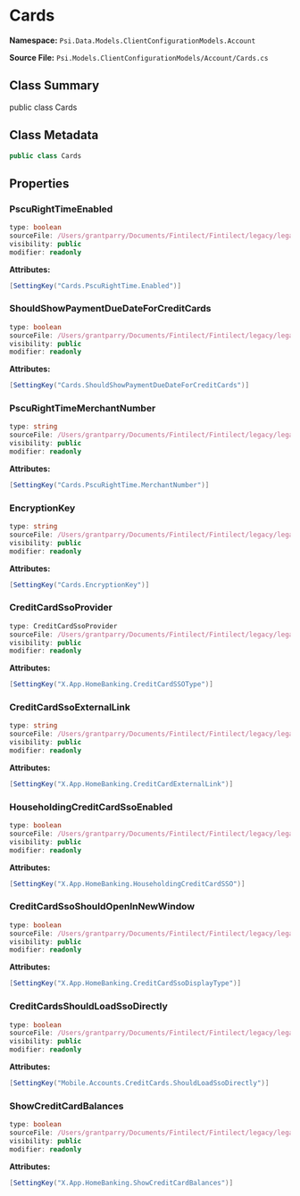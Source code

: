 # Cards

**Namespace:** `Psi.Data.Models.ClientConfigurationModels.Account`

**Source File:** `Psi.Models.ClientConfigurationModels/Account/Cards.cs`

## Class Summary

public class Cards

## Class Metadata

```typescript
public class Cards
```

## Properties

### PscuRightTimeEnabled

```typescript
type: boolean
sourceFile: /Users/grantparry/Documents/Fintilect/Fintilect/legacy/legacy-apis/Psi.Models.ClientConfigurationModels/Account/Cards.cs
visibility: public
modifier: readonly
```

**Attributes:**
```csharp
[SettingKey("Cards.PscuRightTime.Enabled")]
```

### ShouldShowPaymentDueDateForCreditCards

```typescript
type: boolean
sourceFile: /Users/grantparry/Documents/Fintilect/Fintilect/legacy/legacy-apis/Psi.Models.ClientConfigurationModels/Account/Cards.cs
visibility: public
modifier: readonly
```

**Attributes:**
```csharp
[SettingKey("Cards.ShouldShowPaymentDueDateForCreditCards")]
```

### PscuRightTimeMerchantNumber

```typescript
type: string
sourceFile: /Users/grantparry/Documents/Fintilect/Fintilect/legacy/legacy-apis/Psi.Models.ClientConfigurationModels/Account/Cards.cs
visibility: public
modifier: readonly
```

**Attributes:**
```csharp
[SettingKey("Cards.PscuRightTime.MerchantNumber")]
```

### EncryptionKey

```typescript
type: string
sourceFile: /Users/grantparry/Documents/Fintilect/Fintilect/legacy/legacy-apis/Psi.Models.ClientConfigurationModels/Account/Cards.cs
visibility: public
modifier: readonly
```

**Attributes:**
```csharp
[SettingKey("Cards.EncryptionKey")]
```

### CreditCardSsoProvider

```typescript
type: CreditCardSsoProvider
sourceFile: /Users/grantparry/Documents/Fintilect/Fintilect/legacy/legacy-apis/Psi.Models.ClientConfigurationModels/Account/Cards.cs
visibility: public
modifier: readonly
```

**Attributes:**
```csharp
[SettingKey("X.App.HomeBanking.CreditCardSSOType")]
```

### CreditCardSsoExternalLink

```typescript
type: string
sourceFile: /Users/grantparry/Documents/Fintilect/Fintilect/legacy/legacy-apis/Psi.Models.ClientConfigurationModels/Account/Cards.cs
visibility: public
modifier: readonly
```

**Attributes:**
```csharp
[SettingKey("X.App.HomeBanking.CreditCardExternalLink")]
```

### HouseholdingCreditCardSsoEnabled

```typescript
type: boolean
sourceFile: /Users/grantparry/Documents/Fintilect/Fintilect/legacy/legacy-apis/Psi.Models.ClientConfigurationModels/Account/Cards.cs
visibility: public
modifier: readonly
```

**Attributes:**
```csharp
[SettingKey("X.App.HomeBanking.HouseholdingCreditCardSSO")]
```

### CreditCardSsoShouldOpenInNewWindow

```typescript
type: boolean
sourceFile: /Users/grantparry/Documents/Fintilect/Fintilect/legacy/legacy-apis/Psi.Models.ClientConfigurationModels/Account/Cards.cs
visibility: public
modifier: readonly
```

**Attributes:**
```csharp
[SettingKey("X.App.HomeBanking.CreditCardSsoDisplayType")]
```

### CreditCardsShouldLoadSsoDirectly

```typescript
type: boolean
sourceFile: /Users/grantparry/Documents/Fintilect/Fintilect/legacy/legacy-apis/Psi.Models.ClientConfigurationModels/Account/Cards.cs
visibility: public
modifier: readonly
```

**Attributes:**
```csharp
[SettingKey("Mobile.Accounts.CreditCards.ShouldLoadSsoDirectly")]
```

### ShowCreditCardBalances

```typescript
type: boolean
sourceFile: /Users/grantparry/Documents/Fintilect/Fintilect/legacy/legacy-apis/Psi.Models.ClientConfigurationModels/Account/Cards.cs
visibility: public
modifier: readonly
```

**Attributes:**
```csharp
[SettingKey("X.App.HomeBanking.ShowCreditCardBalances")]
```
